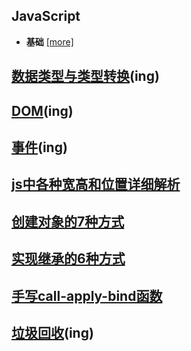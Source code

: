 ## JavaScript

- **基础** [[more]](/js/README.md)
## [数据类型与类型转换](/js/数据类型与类型转换.md)(ing)
## [DOM](/js/DOM.md)(ing)
## [事件](/js/事件.md)(ing)
## [js中各种宽高和位置详细解析](/js/宽高和位置解析.md)
## [创建对象的7种方式](/js/js创建对象的7种方式.md)
## [实现继承的6种方式](/js/js实现继承的6种方式.md)
## [手写call-apply-bind函数](/js/手写call-apply-bind函数.md)
## [垃圾回收](/js/垃圾回收.md)(ing)